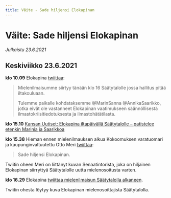 ```yaml
---
title: Väite - Sade hiljensi Elokapinan
---
```


# Väite: Sade hiljensi Elokapinan

*Julkaistu 23.6.2021*

## Keskiviikko 23.6.2021

**klo 10.09** Elokapina [twiittaa](https://twitter.com/elokapina/status/1407596768360022027):

> Mielenilmaisumme siirtyy tänään klo 16 Säätytalolle jossa hallitus pitää iltakouluaan.
> 
> Tulemme paikalle kohdataksemme @MarinSanna @AnnikaSaarikko, jotka eivät ole vastanneet Elokapinan vaatimukseen säännöllisestä ilmastokriisitiedotuksesta ja ilmastohätätilasta.

**klo 15.10** [Kansan Uutiset: Elokapina iltapäivällä Säätytalolle – patistelee etenkin Marinia ja Saarikkoa](https://www.kansanuutiset.fi/artikkeli/4538745-elokapina-iltapaivalla-saatytalolle-patistelee-etenkin-marinia-ja-saarikkoa)

**klo 15.38** Hieman ennen mielenilmauksen alkua Kokoomuksen varatuomari ja kaupunginvaltuutettu Otto Meri [twiittaa](https://twitter.com/OttoMeri/status/1407679540185505794):

> Sade hiljensi Elokapinan.

Twiitin oheen Meri on liittänyt kuvan Senaatintorista, joka on hiljainen Elokapinan siirryttyä Säätytalolle uutta mielenosoitusta varten.

**klo 16.29** Elokapina [twiittaa mielenilmaisun Säätytalolla alkaneen](https://twitter.com/elokapina/status/1407692373254156288).

Twiitin ohesta löytyy kuva Elokapinan mielenosoittajista Säätytalolla.
